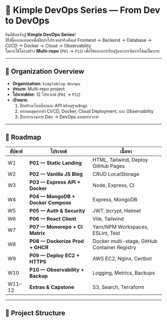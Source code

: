 # 🚀 Kimple DevOps Series — From Dev to DevOps

ยินดีต้อนรับสู่ **Kimple DevOps Series**!  
ซีรีส์นี้ออกแบบมาเพื่อฝึกทำโปรเจกต์จริงตั้งแต่ Frontend → Backend → Database → CI/CD → Docker → Cloud → Observability  
โดยจะใช้โครงสร้าง **Multi-repo** (`P01` → `P12`) เพื่อให้แยกการเรียนรู้และการจัดการโค้ดเป็นระยะ

---

## 🏢 Organization Overview
- **Organization:** `kimpleblog-devops`
- **ประเภท:** Multi-repo project  
- **โปรเจกต์ย่อย:** 12 โปรเจกต์ (`P01` → `P12`)
- **เป้าหมาย:**  
  1. ฝึกสร้างเว็บบล็อกและ API พร้อมฐานข้อมูล  
  2. ครอบคลุมการทำ CI/CD, Docker, Cloud Deployment, และ Observability  
  3. ฝึกกระบวนการ Dev → DevOps แบบครบวงจร

---

## 📅 Roadmap
สัปดาห์ | โปรเจกต์ | เนื้อหา
---|---|---
W1 | **P01 — Static Landing** | HTML, Tailwind, Deploy GitHub Pages
W2 | **P02 — Vanilla JS Blog** | CRUD LocalStorage
W3 | **P03 — Express API + Docker** | Node, Express, CI
W4 | **P04 — MongoDB + Docker Compose** | Express, MongoDB
W5 | **P05 — Auth & Security** | JWT, bcrypt, Helmet
W6 | **P06 — React Client** | Vite, Tailwind
W7 | **P07 — Monorepo + CI Matrix** | Yarn/NPM Workspaces, ESLint, Test
W8 | **P08 — Dockerize Prod + GHCR** | Docker multi-stage, GitHub Container Registry
W9 | **P09 — Deploy EC2 + HTTPS** | AWS EC2, Nginx, Certbot
W10 | **P10 — Observability + Backup** | Logging, Metrics, Backups
W11–12 | **Extras & Capstone** | S3, Search, Terraform

---

## 📂 Project Structure
